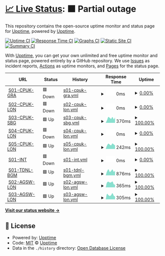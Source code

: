 # [📈 Live Status](https://uptime.cloud.clkpts.co.uk): <!--live status--> **🟧 Partial outage**

This repository contains the open-source uptime monitor and status page for [Upptime](https://upptime.js.org), powered by [Upptime](https://github.com/upptime/upptime).

[![Uptime CI](https://github.com/Clickpoints/uptime-monitoring/workflows/Uptime%20CI/badge.svg)](https://github.com/Clickpoints/uptime-monitoring/actions?query=workflow%3A%22Uptime+CI%22)
[![Response Time CI](https://github.com/Clickpoints/uptime-monitoring/workflows/Response%20Time%20CI/badge.svg)](https://github.com/Clickpoints/uptime-monitoring/actions?query=workflow%3A%22Response+Time+CI%22)
[![Graphs CI](https://github.com/Clickpoints/uptime-monitoring/workflows/Graphs%20CI/badge.svg)](https://github.com/Clickpoints/uptime-monitoring/actions?query=workflow%3A%22Graphs+CI%22)
[![Static Site CI](https://github.com/Clickpoints/uptime-monitoring/workflows/Static%20Site%20CI/badge.svg)](https://github.com/Clickpoints/uptime-monitoring/actions?query=workflow%3A%22Static+Site+CI%22)
[![Summary CI](https://github.com/Clickpoints/uptime-monitoring/workflows/Summary%20CI/badge.svg)](https://github.com/Clickpoints/uptime-monitoring/actions?query=workflow%3A%22Summary+CI%22)

With [Upptime](https://upptime.js.org), you can get your own unlimited and free uptime monitor and status page, powered entirely by a GitHub repository. We use [Issues](https://github.com/upptime/upptime/issues) as incident reports, [Actions](https://github.com/Clickpoints/uptime-monitoring/actions) as uptime monitors, and [Pages](https://uptime.cloud.clkpts.co.uk) for the status page.

<!--start: status pages-->
<!-- This summary is generated by Upptime (https://github.com/upptime/upptime) -->
<!-- Do not edit this manually, your changes will be overwritten -->
<!-- prettier-ignore -->
| URL | Status | History | Response Time | Uptime |
| --- | ------ | ------- | ------------- | ------ |
| <img alt="" src="https://icons.duckduckgo.com/ip3/s01.cloud.clkpts.uk.ico" height="13"> [S01-CPUK-GRA](http://s01.cloud.clkpts.uk) | 🟥 Down | [s01-cpuk-gra.yml](https://github.com/Clickpoints/uptime-monitoring/commits/HEAD/history/s01-cpuk-gra.yml) | <details><summary><img alt="Response time graph" src="./graphs/s01-cpuk-gra/response-time-week.png" height="20"> 0ms</summary><br><a href="https://uptime.cloud.clkpts.co.uk/history/s01-cpuk-gra"><img alt="Response time 93" src="https://img.shields.io/endpoint?url=https%3A%2F%2Fraw.githubusercontent.com%2FClickpoints%2Fuptime-monitoring%2FHEAD%2Fapi%2Fs01-cpuk-gra%2Fresponse-time.json"></a><br><a href="https://uptime.cloud.clkpts.co.uk/history/s01-cpuk-gra"><img alt="24-hour response time 0" src="https://img.shields.io/endpoint?url=https%3A%2F%2Fraw.githubusercontent.com%2FClickpoints%2Fuptime-monitoring%2FHEAD%2Fapi%2Fs01-cpuk-gra%2Fresponse-time-day.json"></a><br><a href="https://uptime.cloud.clkpts.co.uk/history/s01-cpuk-gra"><img alt="7-day response time 0" src="https://img.shields.io/endpoint?url=https%3A%2F%2Fraw.githubusercontent.com%2FClickpoints%2Fuptime-monitoring%2FHEAD%2Fapi%2Fs01-cpuk-gra%2Fresponse-time-week.json"></a><br><a href="https://uptime.cloud.clkpts.co.uk/history/s01-cpuk-gra"><img alt="30-day response time 0" src="https://img.shields.io/endpoint?url=https%3A%2F%2Fraw.githubusercontent.com%2FClickpoints%2Fuptime-monitoring%2FHEAD%2Fapi%2Fs01-cpuk-gra%2Fresponse-time-month.json"></a><br><a href="https://uptime.cloud.clkpts.co.uk/history/s01-cpuk-gra"><img alt="1-year response time 93" src="https://img.shields.io/endpoint?url=https%3A%2F%2Fraw.githubusercontent.com%2FClickpoints%2Fuptime-monitoring%2FHEAD%2Fapi%2Fs01-cpuk-gra%2Fresponse-time-year.json"></a></details> | <details><summary><a href="https://uptime.cloud.clkpts.co.uk/history/s01-cpuk-gra">0.00%</a></summary><a href="https://uptime.cloud.clkpts.co.uk/history/s01-cpuk-gra"><img alt="All-time uptime 80.47%" src="https://img.shields.io/endpoint?url=https%3A%2F%2Fraw.githubusercontent.com%2FClickpoints%2Fuptime-monitoring%2FHEAD%2Fapi%2Fs01-cpuk-gra%2Fuptime.json"></a><br><a href="https://uptime.cloud.clkpts.co.uk/history/s01-cpuk-gra"><img alt="24-hour uptime 0.00%" src="https://img.shields.io/endpoint?url=https%3A%2F%2Fraw.githubusercontent.com%2FClickpoints%2Fuptime-monitoring%2FHEAD%2Fapi%2Fs01-cpuk-gra%2Fuptime-day.json"></a><br><a href="https://uptime.cloud.clkpts.co.uk/history/s01-cpuk-gra"><img alt="7-day uptime 0.00%" src="https://img.shields.io/endpoint?url=https%3A%2F%2Fraw.githubusercontent.com%2FClickpoints%2Fuptime-monitoring%2FHEAD%2Fapi%2Fs01-cpuk-gra%2Fuptime-week.json"></a><br><a href="https://uptime.cloud.clkpts.co.uk/history/s01-cpuk-gra"><img alt="30-day uptime 0.00%" src="https://img.shields.io/endpoint?url=https%3A%2F%2Fraw.githubusercontent.com%2FClickpoints%2Fuptime-monitoring%2FHEAD%2Fapi%2Fs01-cpuk-gra%2Fuptime-month.json"></a><br><a href="https://uptime.cloud.clkpts.co.uk/history/s01-cpuk-gra"><img alt="1-year uptime 66.42%" src="https://img.shields.io/endpoint?url=https%3A%2F%2Fraw.githubusercontent.com%2FClickpoints%2Fuptime-monitoring%2FHEAD%2Fapi%2Fs01-cpuk-gra%2Fuptime-year.json"></a></details>
| <img alt="" src="https://icons.duckduckgo.com/ip3/s02.cloud.clkpts.uk.ico" height="13"> [S02-CPUK-LON](http://s02.cloud.clkpts.uk) | 🟥 Down | [s02-cpuk-lon.yml](https://github.com/Clickpoints/uptime-monitoring/commits/HEAD/history/s02-cpuk-lon.yml) | <details><summary><img alt="Response time graph" src="./graphs/s02-cpuk-lon/response-time-week.png" height="20"> 0ms</summary><br><a href="https://uptime.cloud.clkpts.co.uk/history/s02-cpuk-lon"><img alt="Response time 119" src="https://img.shields.io/endpoint?url=https%3A%2F%2Fraw.githubusercontent.com%2FClickpoints%2Fuptime-monitoring%2FHEAD%2Fapi%2Fs02-cpuk-lon%2Fresponse-time.json"></a><br><a href="https://uptime.cloud.clkpts.co.uk/history/s02-cpuk-lon"><img alt="24-hour response time 0" src="https://img.shields.io/endpoint?url=https%3A%2F%2Fraw.githubusercontent.com%2FClickpoints%2Fuptime-monitoring%2FHEAD%2Fapi%2Fs02-cpuk-lon%2Fresponse-time-day.json"></a><br><a href="https://uptime.cloud.clkpts.co.uk/history/s02-cpuk-lon"><img alt="7-day response time 0" src="https://img.shields.io/endpoint?url=https%3A%2F%2Fraw.githubusercontent.com%2FClickpoints%2Fuptime-monitoring%2FHEAD%2Fapi%2Fs02-cpuk-lon%2Fresponse-time-week.json"></a><br><a href="https://uptime.cloud.clkpts.co.uk/history/s02-cpuk-lon"><img alt="30-day response time 0" src="https://img.shields.io/endpoint?url=https%3A%2F%2Fraw.githubusercontent.com%2FClickpoints%2Fuptime-monitoring%2FHEAD%2Fapi%2Fs02-cpuk-lon%2Fresponse-time-month.json"></a><br><a href="https://uptime.cloud.clkpts.co.uk/history/s02-cpuk-lon"><img alt="1-year response time 119" src="https://img.shields.io/endpoint?url=https%3A%2F%2Fraw.githubusercontent.com%2FClickpoints%2Fuptime-monitoring%2FHEAD%2Fapi%2Fs02-cpuk-lon%2Fresponse-time-year.json"></a></details> | <details><summary><a href="https://uptime.cloud.clkpts.co.uk/history/s02-cpuk-lon">0.00%</a></summary><a href="https://uptime.cloud.clkpts.co.uk/history/s02-cpuk-lon"><img alt="All-time uptime 47.09%" src="https://img.shields.io/endpoint?url=https%3A%2F%2Fraw.githubusercontent.com%2FClickpoints%2Fuptime-monitoring%2FHEAD%2Fapi%2Fs02-cpuk-lon%2Fuptime.json"></a><br><a href="https://uptime.cloud.clkpts.co.uk/history/s02-cpuk-lon"><img alt="24-hour uptime 0.00%" src="https://img.shields.io/endpoint?url=https%3A%2F%2Fraw.githubusercontent.com%2FClickpoints%2Fuptime-monitoring%2FHEAD%2Fapi%2Fs02-cpuk-lon%2Fuptime-day.json"></a><br><a href="https://uptime.cloud.clkpts.co.uk/history/s02-cpuk-lon"><img alt="7-day uptime 0.00%" src="https://img.shields.io/endpoint?url=https%3A%2F%2Fraw.githubusercontent.com%2FClickpoints%2Fuptime-monitoring%2FHEAD%2Fapi%2Fs02-cpuk-lon%2Fuptime-week.json"></a><br><a href="https://uptime.cloud.clkpts.co.uk/history/s02-cpuk-lon"><img alt="30-day uptime 0.00%" src="https://img.shields.io/endpoint?url=https%3A%2F%2Fraw.githubusercontent.com%2FClickpoints%2Fuptime-monitoring%2FHEAD%2Fapi%2Fs02-cpuk-lon%2Fuptime-month.json"></a><br><a href="https://uptime.cloud.clkpts.co.uk/history/s02-cpuk-lon"><img alt="1-year uptime 9.03%" src="https://img.shields.io/endpoint?url=https%3A%2F%2Fraw.githubusercontent.com%2FClickpoints%2Fuptime-monitoring%2FHEAD%2Fapi%2Fs02-cpuk-lon%2Fuptime-year.json"></a></details>
| <img alt="" src="https://icons.duckduckgo.com/ip3/s03.cloud.clkpts.co.uk.ico" height="13"> [S03-CPUK-SBG](http://s03.cloud.clkpts.co.uk) | 🟩 Up | [s03-cpuk-sbg.yml](https://github.com/Clickpoints/uptime-monitoring/commits/HEAD/history/s03-cpuk-sbg.yml) | <details><summary><img alt="Response time graph" src="./graphs/s03-cpuk-sbg/response-time-week.png" height="20"> 370ms</summary><br><a href="https://uptime.cloud.clkpts.co.uk/history/s03-cpuk-sbg"><img alt="Response time 288" src="https://img.shields.io/endpoint?url=https%3A%2F%2Fraw.githubusercontent.com%2FClickpoints%2Fuptime-monitoring%2FHEAD%2Fapi%2Fs03-cpuk-sbg%2Fresponse-time.json"></a><br><a href="https://uptime.cloud.clkpts.co.uk/history/s03-cpuk-sbg"><img alt="24-hour response time 429" src="https://img.shields.io/endpoint?url=https%3A%2F%2Fraw.githubusercontent.com%2FClickpoints%2Fuptime-monitoring%2FHEAD%2Fapi%2Fs03-cpuk-sbg%2Fresponse-time-day.json"></a><br><a href="https://uptime.cloud.clkpts.co.uk/history/s03-cpuk-sbg"><img alt="7-day response time 370" src="https://img.shields.io/endpoint?url=https%3A%2F%2Fraw.githubusercontent.com%2FClickpoints%2Fuptime-monitoring%2FHEAD%2Fapi%2Fs03-cpuk-sbg%2Fresponse-time-week.json"></a><br><a href="https://uptime.cloud.clkpts.co.uk/history/s03-cpuk-sbg"><img alt="30-day response time 378" src="https://img.shields.io/endpoint?url=https%3A%2F%2Fraw.githubusercontent.com%2FClickpoints%2Fuptime-monitoring%2FHEAD%2Fapi%2Fs03-cpuk-sbg%2Fresponse-time-month.json"></a><br><a href="https://uptime.cloud.clkpts.co.uk/history/s03-cpuk-sbg"><img alt="1-year response time 294" src="https://img.shields.io/endpoint?url=https%3A%2F%2Fraw.githubusercontent.com%2FClickpoints%2Fuptime-monitoring%2FHEAD%2Fapi%2Fs03-cpuk-sbg%2Fresponse-time-year.json"></a></details> | <details><summary><a href="https://uptime.cloud.clkpts.co.uk/history/s03-cpuk-sbg">100.00%</a></summary><a href="https://uptime.cloud.clkpts.co.uk/history/s03-cpuk-sbg"><img alt="All-time uptime 100.00%" src="https://img.shields.io/endpoint?url=https%3A%2F%2Fraw.githubusercontent.com%2FClickpoints%2Fuptime-monitoring%2FHEAD%2Fapi%2Fs03-cpuk-sbg%2Fuptime.json"></a><br><a href="https://uptime.cloud.clkpts.co.uk/history/s03-cpuk-sbg"><img alt="24-hour uptime 100.00%" src="https://img.shields.io/endpoint?url=https%3A%2F%2Fraw.githubusercontent.com%2FClickpoints%2Fuptime-monitoring%2FHEAD%2Fapi%2Fs03-cpuk-sbg%2Fuptime-day.json"></a><br><a href="https://uptime.cloud.clkpts.co.uk/history/s03-cpuk-sbg"><img alt="7-day uptime 100.00%" src="https://img.shields.io/endpoint?url=https%3A%2F%2Fraw.githubusercontent.com%2FClickpoints%2Fuptime-monitoring%2FHEAD%2Fapi%2Fs03-cpuk-sbg%2Fuptime-week.json"></a><br><a href="https://uptime.cloud.clkpts.co.uk/history/s03-cpuk-sbg"><img alt="30-day uptime 100.00%" src="https://img.shields.io/endpoint?url=https%3A%2F%2Fraw.githubusercontent.com%2FClickpoints%2Fuptime-monitoring%2FHEAD%2Fapi%2Fs03-cpuk-sbg%2Fuptime-month.json"></a><br><a href="https://uptime.cloud.clkpts.co.uk/history/s03-cpuk-sbg"><img alt="1-year uptime 100.00%" src="https://img.shields.io/endpoint?url=https%3A%2F%2Fraw.githubusercontent.com%2FClickpoints%2Fuptime-monitoring%2FHEAD%2Fapi%2Fs03-cpuk-sbg%2Fuptime-year.json"></a></details>
| <img alt="" src="https://icons.duckduckgo.com/ip3/s04.cloud.clkpts.co.uk.ico" height="13"> [S04-CPUK-LON](http://s04.cloud.clkpts.co.uk) | 🟥 Down | [s04-cpuk-lon.yml](https://github.com/Clickpoints/uptime-monitoring/commits/HEAD/history/s04-cpuk-lon.yml) | <details><summary><img alt="Response time graph" src="./graphs/s04-cpuk-lon/response-time-week.png" height="20"> 0ms</summary><br><a href="https://uptime.cloud.clkpts.co.uk/history/s04-cpuk-lon"><img alt="Response time 0" src="https://img.shields.io/endpoint?url=https%3A%2F%2Fraw.githubusercontent.com%2FClickpoints%2Fuptime-monitoring%2FHEAD%2Fapi%2Fs04-cpuk-lon%2Fresponse-time.json"></a><br><a href="https://uptime.cloud.clkpts.co.uk/history/s04-cpuk-lon"><img alt="24-hour response time 0" src="https://img.shields.io/endpoint?url=https%3A%2F%2Fraw.githubusercontent.com%2FClickpoints%2Fuptime-monitoring%2FHEAD%2Fapi%2Fs04-cpuk-lon%2Fresponse-time-day.json"></a><br><a href="https://uptime.cloud.clkpts.co.uk/history/s04-cpuk-lon"><img alt="7-day response time 0" src="https://img.shields.io/endpoint?url=https%3A%2F%2Fraw.githubusercontent.com%2FClickpoints%2Fuptime-monitoring%2FHEAD%2Fapi%2Fs04-cpuk-lon%2Fresponse-time-week.json"></a><br><a href="https://uptime.cloud.clkpts.co.uk/history/s04-cpuk-lon"><img alt="30-day response time 0" src="https://img.shields.io/endpoint?url=https%3A%2F%2Fraw.githubusercontent.com%2FClickpoints%2Fuptime-monitoring%2FHEAD%2Fapi%2Fs04-cpuk-lon%2Fresponse-time-month.json"></a><br><a href="https://uptime.cloud.clkpts.co.uk/history/s04-cpuk-lon"><img alt="1-year response time 0" src="https://img.shields.io/endpoint?url=https%3A%2F%2Fraw.githubusercontent.com%2FClickpoints%2Fuptime-monitoring%2FHEAD%2Fapi%2Fs04-cpuk-lon%2Fresponse-time-year.json"></a></details> | <details><summary><a href="https://uptime.cloud.clkpts.co.uk/history/s04-cpuk-lon">0.00%</a></summary><a href="https://uptime.cloud.clkpts.co.uk/history/s04-cpuk-lon"><img alt="All-time uptime 0.00%" src="https://img.shields.io/endpoint?url=https%3A%2F%2Fraw.githubusercontent.com%2FClickpoints%2Fuptime-monitoring%2FHEAD%2Fapi%2Fs04-cpuk-lon%2Fuptime.json"></a><br><a href="https://uptime.cloud.clkpts.co.uk/history/s04-cpuk-lon"><img alt="24-hour uptime 0.00%" src="https://img.shields.io/endpoint?url=https%3A%2F%2Fraw.githubusercontent.com%2FClickpoints%2Fuptime-monitoring%2FHEAD%2Fapi%2Fs04-cpuk-lon%2Fuptime-day.json"></a><br><a href="https://uptime.cloud.clkpts.co.uk/history/s04-cpuk-lon"><img alt="7-day uptime 0.00%" src="https://img.shields.io/endpoint?url=https%3A%2F%2Fraw.githubusercontent.com%2FClickpoints%2Fuptime-monitoring%2FHEAD%2Fapi%2Fs04-cpuk-lon%2Fuptime-week.json"></a><br><a href="https://uptime.cloud.clkpts.co.uk/history/s04-cpuk-lon"><img alt="30-day uptime 0.00%" src="https://img.shields.io/endpoint?url=https%3A%2F%2Fraw.githubusercontent.com%2FClickpoints%2Fuptime-monitoring%2FHEAD%2Fapi%2Fs04-cpuk-lon%2Fuptime-month.json"></a><br><a href="https://uptime.cloud.clkpts.co.uk/history/s04-cpuk-lon"><img alt="1-year uptime 0.00%" src="https://img.shields.io/endpoint?url=https%3A%2F%2Fraw.githubusercontent.com%2FClickpoints%2Fuptime-monitoring%2FHEAD%2Fapi%2Fs04-cpuk-lon%2Fuptime-year.json"></a></details>
| <img alt="" src="https://icons.duckduckgo.com/ip3/s05.cloud.clkpts.co.uk.ico" height="13"> [S05-CPUK-LON](http://s05.cloud.clkpts.co.uk) | 🟩 Up | [s05-cpuk-lon.yml](https://github.com/Clickpoints/uptime-monitoring/commits/HEAD/history/s05-cpuk-lon.yml) | <details><summary><img alt="Response time graph" src="./graphs/s05-cpuk-lon/response-time-week.png" height="20"> 242ms</summary><br><a href="https://uptime.cloud.clkpts.co.uk/history/s05-cpuk-lon"><img alt="Response time 245" src="https://img.shields.io/endpoint?url=https%3A%2F%2Fraw.githubusercontent.com%2FClickpoints%2Fuptime-monitoring%2FHEAD%2Fapi%2Fs05-cpuk-lon%2Fresponse-time.json"></a><br><a href="https://uptime.cloud.clkpts.co.uk/history/s05-cpuk-lon"><img alt="24-hour response time 199" src="https://img.shields.io/endpoint?url=https%3A%2F%2Fraw.githubusercontent.com%2FClickpoints%2Fuptime-monitoring%2FHEAD%2Fapi%2Fs05-cpuk-lon%2Fresponse-time-day.json"></a><br><a href="https://uptime.cloud.clkpts.co.uk/history/s05-cpuk-lon"><img alt="7-day response time 242" src="https://img.shields.io/endpoint?url=https%3A%2F%2Fraw.githubusercontent.com%2FClickpoints%2Fuptime-monitoring%2FHEAD%2Fapi%2Fs05-cpuk-lon%2Fresponse-time-week.json"></a><br><a href="https://uptime.cloud.clkpts.co.uk/history/s05-cpuk-lon"><img alt="30-day response time 296" src="https://img.shields.io/endpoint?url=https%3A%2F%2Fraw.githubusercontent.com%2FClickpoints%2Fuptime-monitoring%2FHEAD%2Fapi%2Fs05-cpuk-lon%2Fresponse-time-month.json"></a><br><a href="https://uptime.cloud.clkpts.co.uk/history/s05-cpuk-lon"><img alt="1-year response time 249" src="https://img.shields.io/endpoint?url=https%3A%2F%2Fraw.githubusercontent.com%2FClickpoints%2Fuptime-monitoring%2FHEAD%2Fapi%2Fs05-cpuk-lon%2Fresponse-time-year.json"></a></details> | <details><summary><a href="https://uptime.cloud.clkpts.co.uk/history/s05-cpuk-lon">100.00%</a></summary><a href="https://uptime.cloud.clkpts.co.uk/history/s05-cpuk-lon"><img alt="All-time uptime 100.00%" src="https://img.shields.io/endpoint?url=https%3A%2F%2Fraw.githubusercontent.com%2FClickpoints%2Fuptime-monitoring%2FHEAD%2Fapi%2Fs05-cpuk-lon%2Fuptime.json"></a><br><a href="https://uptime.cloud.clkpts.co.uk/history/s05-cpuk-lon"><img alt="24-hour uptime 100.00%" src="https://img.shields.io/endpoint?url=https%3A%2F%2Fraw.githubusercontent.com%2FClickpoints%2Fuptime-monitoring%2FHEAD%2Fapi%2Fs05-cpuk-lon%2Fuptime-day.json"></a><br><a href="https://uptime.cloud.clkpts.co.uk/history/s05-cpuk-lon"><img alt="7-day uptime 100.00%" src="https://img.shields.io/endpoint?url=https%3A%2F%2Fraw.githubusercontent.com%2FClickpoints%2Fuptime-monitoring%2FHEAD%2Fapi%2Fs05-cpuk-lon%2Fuptime-week.json"></a><br><a href="https://uptime.cloud.clkpts.co.uk/history/s05-cpuk-lon"><img alt="30-day uptime 100.00%" src="https://img.shields.io/endpoint?url=https%3A%2F%2Fraw.githubusercontent.com%2FClickpoints%2Fuptime-monitoring%2FHEAD%2Fapi%2Fs05-cpuk-lon%2Fuptime-month.json"></a><br><a href="https://uptime.cloud.clkpts.co.uk/history/s05-cpuk-lon"><img alt="1-year uptime 100.00%" src="https://img.shields.io/endpoint?url=https%3A%2F%2Fraw.githubusercontent.com%2FClickpoints%2Fuptime-monitoring%2FHEAD%2Fapi%2Fs05-cpuk-lon%2Fuptime-year.json"></a></details>
| <img alt="" src="https://icons.duckduckgo.com/ip3/s01.office.clkpts.co.uk.ico" height="13"> [S01-INT](http://s01.office.clkpts.co.uk/) | 🟥 Down | [s01-int.yml](https://github.com/Clickpoints/uptime-monitoring/commits/HEAD/history/s01-int.yml) | <details><summary><img alt="Response time graph" src="./graphs/s01-int/response-time-week.png" height="20"> 0ms</summary><br><a href="https://uptime.cloud.clkpts.co.uk/history/s01-int"><img alt="Response time 0" src="https://img.shields.io/endpoint?url=https%3A%2F%2Fraw.githubusercontent.com%2FClickpoints%2Fuptime-monitoring%2FHEAD%2Fapi%2Fs01-int%2Fresponse-time.json"></a><br><a href="https://uptime.cloud.clkpts.co.uk/history/s01-int"><img alt="24-hour response time 0" src="https://img.shields.io/endpoint?url=https%3A%2F%2Fraw.githubusercontent.com%2FClickpoints%2Fuptime-monitoring%2FHEAD%2Fapi%2Fs01-int%2Fresponse-time-day.json"></a><br><a href="https://uptime.cloud.clkpts.co.uk/history/s01-int"><img alt="7-day response time 0" src="https://img.shields.io/endpoint?url=https%3A%2F%2Fraw.githubusercontent.com%2FClickpoints%2Fuptime-monitoring%2FHEAD%2Fapi%2Fs01-int%2Fresponse-time-week.json"></a><br><a href="https://uptime.cloud.clkpts.co.uk/history/s01-int"><img alt="30-day response time 0" src="https://img.shields.io/endpoint?url=https%3A%2F%2Fraw.githubusercontent.com%2FClickpoints%2Fuptime-monitoring%2FHEAD%2Fapi%2Fs01-int%2Fresponse-time-month.json"></a><br><a href="https://uptime.cloud.clkpts.co.uk/history/s01-int"><img alt="1-year response time 0" src="https://img.shields.io/endpoint?url=https%3A%2F%2Fraw.githubusercontent.com%2FClickpoints%2Fuptime-monitoring%2FHEAD%2Fapi%2Fs01-int%2Fresponse-time-year.json"></a></details> | <details><summary><a href="https://uptime.cloud.clkpts.co.uk/history/s01-int">0.00%</a></summary><a href="https://uptime.cloud.clkpts.co.uk/history/s01-int"><img alt="All-time uptime 13.30%" src="https://img.shields.io/endpoint?url=https%3A%2F%2Fraw.githubusercontent.com%2FClickpoints%2Fuptime-monitoring%2FHEAD%2Fapi%2Fs01-int%2Fuptime.json"></a><br><a href="https://uptime.cloud.clkpts.co.uk/history/s01-int"><img alt="24-hour uptime 0.00%" src="https://img.shields.io/endpoint?url=https%3A%2F%2Fraw.githubusercontent.com%2FClickpoints%2Fuptime-monitoring%2FHEAD%2Fapi%2Fs01-int%2Fuptime-day.json"></a><br><a href="https://uptime.cloud.clkpts.co.uk/history/s01-int"><img alt="7-day uptime 0.00%" src="https://img.shields.io/endpoint?url=https%3A%2F%2Fraw.githubusercontent.com%2FClickpoints%2Fuptime-monitoring%2FHEAD%2Fapi%2Fs01-int%2Fuptime-week.json"></a><br><a href="https://uptime.cloud.clkpts.co.uk/history/s01-int"><img alt="30-day uptime 0.00%" src="https://img.shields.io/endpoint?url=https%3A%2F%2Fraw.githubusercontent.com%2FClickpoints%2Fuptime-monitoring%2FHEAD%2Fapi%2Fs01-int%2Fuptime-month.json"></a><br><a href="https://uptime.cloud.clkpts.co.uk/history/s01-int"><img alt="1-year uptime 0.00%" src="https://img.shields.io/endpoint?url=https%3A%2F%2Fraw.githubusercontent.com%2FClickpoints%2Fuptime-monitoring%2FHEAD%2Fapi%2Fs01-int%2Fuptime-year.json"></a></details>
| <img alt="" src="https://icons.duckduckgo.com/ip3/topdevelop.xyz.ico" height="13"> [S01-TDNL-BGM](https://topdevelop.xyz) | 🟩 Up | [s01-tdnl-bgm.yml](https://github.com/Clickpoints/uptime-monitoring/commits/HEAD/history/s01-tdnl-bgm.yml) | <details><summary><img alt="Response time graph" src="./graphs/s01-tdnl-bgm/response-time-week.png" height="20"> 876ms</summary><br><a href="https://uptime.cloud.clkpts.co.uk/history/s01-tdnl-bgm"><img alt="Response time 987" src="https://img.shields.io/endpoint?url=https%3A%2F%2Fraw.githubusercontent.com%2FClickpoints%2Fuptime-monitoring%2FHEAD%2Fapi%2Fs01-tdnl-bgm%2Fresponse-time.json"></a><br><a href="https://uptime.cloud.clkpts.co.uk/history/s01-tdnl-bgm"><img alt="24-hour response time 879" src="https://img.shields.io/endpoint?url=https%3A%2F%2Fraw.githubusercontent.com%2FClickpoints%2Fuptime-monitoring%2FHEAD%2Fapi%2Fs01-tdnl-bgm%2Fresponse-time-day.json"></a><br><a href="https://uptime.cloud.clkpts.co.uk/history/s01-tdnl-bgm"><img alt="7-day response time 876" src="https://img.shields.io/endpoint?url=https%3A%2F%2Fraw.githubusercontent.com%2FClickpoints%2Fuptime-monitoring%2FHEAD%2Fapi%2Fs01-tdnl-bgm%2Fresponse-time-week.json"></a><br><a href="https://uptime.cloud.clkpts.co.uk/history/s01-tdnl-bgm"><img alt="30-day response time 889" src="https://img.shields.io/endpoint?url=https%3A%2F%2Fraw.githubusercontent.com%2FClickpoints%2Fuptime-monitoring%2FHEAD%2Fapi%2Fs01-tdnl-bgm%2Fresponse-time-month.json"></a><br><a href="https://uptime.cloud.clkpts.co.uk/history/s01-tdnl-bgm"><img alt="1-year response time 894" src="https://img.shields.io/endpoint?url=https%3A%2F%2Fraw.githubusercontent.com%2FClickpoints%2Fuptime-monitoring%2FHEAD%2Fapi%2Fs01-tdnl-bgm%2Fresponse-time-year.json"></a></details> | <details><summary><a href="https://uptime.cloud.clkpts.co.uk/history/s01-tdnl-bgm">100.00%</a></summary><a href="https://uptime.cloud.clkpts.co.uk/history/s01-tdnl-bgm"><img alt="All-time uptime 57.49%" src="https://img.shields.io/endpoint?url=https%3A%2F%2Fraw.githubusercontent.com%2FClickpoints%2Fuptime-monitoring%2FHEAD%2Fapi%2Fs01-tdnl-bgm%2Fuptime.json"></a><br><a href="https://uptime.cloud.clkpts.co.uk/history/s01-tdnl-bgm"><img alt="24-hour uptime 100.00%" src="https://img.shields.io/endpoint?url=https%3A%2F%2Fraw.githubusercontent.com%2FClickpoints%2Fuptime-monitoring%2FHEAD%2Fapi%2Fs01-tdnl-bgm%2Fuptime-day.json"></a><br><a href="https://uptime.cloud.clkpts.co.uk/history/s01-tdnl-bgm"><img alt="7-day uptime 100.00%" src="https://img.shields.io/endpoint?url=https%3A%2F%2Fraw.githubusercontent.com%2FClickpoints%2Fuptime-monitoring%2FHEAD%2Fapi%2Fs01-tdnl-bgm%2Fuptime-week.json"></a><br><a href="https://uptime.cloud.clkpts.co.uk/history/s01-tdnl-bgm"><img alt="30-day uptime 100.00%" src="https://img.shields.io/endpoint?url=https%3A%2F%2Fraw.githubusercontent.com%2FClickpoints%2Fuptime-monitoring%2FHEAD%2Fapi%2Fs01-tdnl-bgm%2Fuptime-month.json"></a><br><a href="https://uptime.cloud.clkpts.co.uk/history/s01-tdnl-bgm"><img alt="1-year uptime 44.28%" src="https://img.shields.io/endpoint?url=https%3A%2F%2Fraw.githubusercontent.com%2FClickpoints%2Fuptime-monitoring%2FHEAD%2Fapi%2Fs01-tdnl-bgm%2Fuptime-year.json"></a></details>
| <img alt="" src="https://icons.duckduckgo.com/ip3/s02.all-green.co.uk.ico" height="13"> [S02-AGSW-LON](http://s02.all-green.co.uk) | 🟩 Up | [s02-agsw-lon.yml](https://github.com/Clickpoints/uptime-monitoring/commits/HEAD/history/s02-agsw-lon.yml) | <details><summary><img alt="Response time graph" src="./graphs/s02-agsw-lon/response-time-week.png" height="20"> 365ms</summary><br><a href="https://uptime.cloud.clkpts.co.uk/history/s02-agsw-lon"><img alt="Response time 333" src="https://img.shields.io/endpoint?url=https%3A%2F%2Fraw.githubusercontent.com%2FClickpoints%2Fuptime-monitoring%2FHEAD%2Fapi%2Fs02-agsw-lon%2Fresponse-time.json"></a><br><a href="https://uptime.cloud.clkpts.co.uk/history/s02-agsw-lon"><img alt="24-hour response time 207" src="https://img.shields.io/endpoint?url=https%3A%2F%2Fraw.githubusercontent.com%2FClickpoints%2Fuptime-monitoring%2FHEAD%2Fapi%2Fs02-agsw-lon%2Fresponse-time-day.json"></a><br><a href="https://uptime.cloud.clkpts.co.uk/history/s02-agsw-lon"><img alt="7-day response time 365" src="https://img.shields.io/endpoint?url=https%3A%2F%2Fraw.githubusercontent.com%2FClickpoints%2Fuptime-monitoring%2FHEAD%2Fapi%2Fs02-agsw-lon%2Fresponse-time-week.json"></a><br><a href="https://uptime.cloud.clkpts.co.uk/history/s02-agsw-lon"><img alt="30-day response time 362" src="https://img.shields.io/endpoint?url=https%3A%2F%2Fraw.githubusercontent.com%2FClickpoints%2Fuptime-monitoring%2FHEAD%2Fapi%2Fs02-agsw-lon%2Fresponse-time-month.json"></a><br><a href="https://uptime.cloud.clkpts.co.uk/history/s02-agsw-lon"><img alt="1-year response time 360" src="https://img.shields.io/endpoint?url=https%3A%2F%2Fraw.githubusercontent.com%2FClickpoints%2Fuptime-monitoring%2FHEAD%2Fapi%2Fs02-agsw-lon%2Fresponse-time-year.json"></a></details> | <details><summary><a href="https://uptime.cloud.clkpts.co.uk/history/s02-agsw-lon">100.00%</a></summary><a href="https://uptime.cloud.clkpts.co.uk/history/s02-agsw-lon"><img alt="All-time uptime 99.98%" src="https://img.shields.io/endpoint?url=https%3A%2F%2Fraw.githubusercontent.com%2FClickpoints%2Fuptime-monitoring%2FHEAD%2Fapi%2Fs02-agsw-lon%2Fuptime.json"></a><br><a href="https://uptime.cloud.clkpts.co.uk/history/s02-agsw-lon"><img alt="24-hour uptime 100.00%" src="https://img.shields.io/endpoint?url=https%3A%2F%2Fraw.githubusercontent.com%2FClickpoints%2Fuptime-monitoring%2FHEAD%2Fapi%2Fs02-agsw-lon%2Fuptime-day.json"></a><br><a href="https://uptime.cloud.clkpts.co.uk/history/s02-agsw-lon"><img alt="7-day uptime 100.00%" src="https://img.shields.io/endpoint?url=https%3A%2F%2Fraw.githubusercontent.com%2FClickpoints%2Fuptime-monitoring%2FHEAD%2Fapi%2Fs02-agsw-lon%2Fuptime-week.json"></a><br><a href="https://uptime.cloud.clkpts.co.uk/history/s02-agsw-lon"><img alt="30-day uptime 100.00%" src="https://img.shields.io/endpoint?url=https%3A%2F%2Fraw.githubusercontent.com%2FClickpoints%2Fuptime-monitoring%2FHEAD%2Fapi%2Fs02-agsw-lon%2Fuptime-month.json"></a><br><a href="https://uptime.cloud.clkpts.co.uk/history/s02-agsw-lon"><img alt="1-year uptime 99.97%" src="https://img.shields.io/endpoint?url=https%3A%2F%2Fraw.githubusercontent.com%2FClickpoints%2Fuptime-monitoring%2FHEAD%2Fapi%2Fs02-agsw-lon%2Fuptime-year.json"></a></details>
| <img alt="" src="https://icons.duckduckgo.com/ip3/s03.all-green.co.uk.ico" height="13"> [S03-AGSW-LON](http://s03.all-green.co.uk) | 🟩 Up | [s03-agsw-lon.yml](https://github.com/Clickpoints/uptime-monitoring/commits/HEAD/history/s03-agsw-lon.yml) | <details><summary><img alt="Response time graph" src="./graphs/s03-agsw-lon/response-time-week.png" height="20"> 305ms</summary><br><a href="https://uptime.cloud.clkpts.co.uk/history/s03-agsw-lon"><img alt="Response time 522" src="https://img.shields.io/endpoint?url=https%3A%2F%2Fraw.githubusercontent.com%2FClickpoints%2Fuptime-monitoring%2FHEAD%2Fapi%2Fs03-agsw-lon%2Fresponse-time.json"></a><br><a href="https://uptime.cloud.clkpts.co.uk/history/s03-agsw-lon"><img alt="24-hour response time 203" src="https://img.shields.io/endpoint?url=https%3A%2F%2Fraw.githubusercontent.com%2FClickpoints%2Fuptime-monitoring%2FHEAD%2Fapi%2Fs03-agsw-lon%2Fresponse-time-day.json"></a><br><a href="https://uptime.cloud.clkpts.co.uk/history/s03-agsw-lon"><img alt="7-day response time 305" src="https://img.shields.io/endpoint?url=https%3A%2F%2Fraw.githubusercontent.com%2FClickpoints%2Fuptime-monitoring%2FHEAD%2Fapi%2Fs03-agsw-lon%2Fresponse-time-week.json"></a><br><a href="https://uptime.cloud.clkpts.co.uk/history/s03-agsw-lon"><img alt="30-day response time 371" src="https://img.shields.io/endpoint?url=https%3A%2F%2Fraw.githubusercontent.com%2FClickpoints%2Fuptime-monitoring%2FHEAD%2Fapi%2Fs03-agsw-lon%2Fresponse-time-month.json"></a><br><a href="https://uptime.cloud.clkpts.co.uk/history/s03-agsw-lon"><img alt="1-year response time 275" src="https://img.shields.io/endpoint?url=https%3A%2F%2Fraw.githubusercontent.com%2FClickpoints%2Fuptime-monitoring%2FHEAD%2Fapi%2Fs03-agsw-lon%2Fresponse-time-year.json"></a></details> | <details><summary><a href="https://uptime.cloud.clkpts.co.uk/history/s03-agsw-lon">100.00%</a></summary><a href="https://uptime.cloud.clkpts.co.uk/history/s03-agsw-lon"><img alt="All-time uptime 99.81%" src="https://img.shields.io/endpoint?url=https%3A%2F%2Fraw.githubusercontent.com%2FClickpoints%2Fuptime-monitoring%2FHEAD%2Fapi%2Fs03-agsw-lon%2Fuptime.json"></a><br><a href="https://uptime.cloud.clkpts.co.uk/history/s03-agsw-lon"><img alt="24-hour uptime 100.00%" src="https://img.shields.io/endpoint?url=https%3A%2F%2Fraw.githubusercontent.com%2FClickpoints%2Fuptime-monitoring%2FHEAD%2Fapi%2Fs03-agsw-lon%2Fuptime-day.json"></a><br><a href="https://uptime.cloud.clkpts.co.uk/history/s03-agsw-lon"><img alt="7-day uptime 100.00%" src="https://img.shields.io/endpoint?url=https%3A%2F%2Fraw.githubusercontent.com%2FClickpoints%2Fuptime-monitoring%2FHEAD%2Fapi%2Fs03-agsw-lon%2Fuptime-week.json"></a><br><a href="https://uptime.cloud.clkpts.co.uk/history/s03-agsw-lon"><img alt="30-day uptime 100.00%" src="https://img.shields.io/endpoint?url=https%3A%2F%2Fraw.githubusercontent.com%2FClickpoints%2Fuptime-monitoring%2FHEAD%2Fapi%2Fs03-agsw-lon%2Fuptime-month.json"></a><br><a href="https://uptime.cloud.clkpts.co.uk/history/s03-agsw-lon"><img alt="1-year uptime 100.00%" src="https://img.shields.io/endpoint?url=https%3A%2F%2Fraw.githubusercontent.com%2FClickpoints%2Fuptime-monitoring%2FHEAD%2Fapi%2Fs03-agsw-lon%2Fuptime-year.json"></a></details>

<!--end: status pages-->

[**Visit our status website →**](https://uptime.cloud.clkpts.co.uk)

## 📄 License

- Powered by: [Upptime](https://github.com/upptime/upptime)
- Code: [MIT](./LICENSE) © [Upptime](https://upptime.js.org)
- Data in the `./history` directory: [Open Database License](https://opendatacommons.org/licenses/odbl/1-0/)
